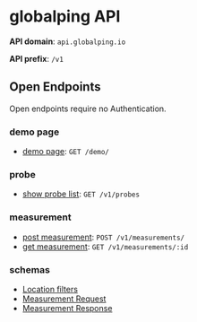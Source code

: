 # globalping API

**API domain**: `api.globalping.io`

**API prefix**: `/v1`

## Open Endpoints

Open endpoints require no Authentication.

### demo page

- [demo page](https://api.globalping.io/demo/): `GET /demo/`

### probe

- [show probe list](probes/get.md): `GET /v1/probes`

### measurement

- [post measurement](measurement/post-create.md): `POST /v1/measurements/`
- [get measurement](measurement/get.md): `GET /v1/measurements/:id`

### schemas

- [Location filters](measurement/schema/location.md)
- [Measurement Request](measurement/schema/request.md)
- [Measurement Response](measurement/schema/response.md)
